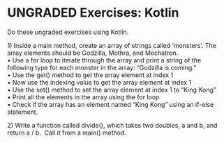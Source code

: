 <h1 class="page-title">UNGRADED Exercises: Kotlin</h1>
<p>Do these ungraded exercises using Kotlin.</p>
<p>1) Inside a main method, create an array of strings called ‘monsters’. The array elements should be Godzilla, Mothra, and Mechatron.<br>• Use a for loop to iterate through the array and print a string of the following type for each monster in the array: “Godzilla is coming."<br>• Use the get() method to get the array element at index 1 <br>• Now use the indexing value to get the array element at index 1<br>• Use the set() method to set the array element at index 1 to “King Kong”<br>• Print all the elements in the array using the for loop<br>• Check if the array has an element named “King Kong” using an if-else statement.</p>
<p>2) Write a function called divide(), which takes two doubles, a and b, and return a / b.&nbsp; Call it from a main() method.</p>
  
<div id="assign-to-mount-point"></div>
</div>
